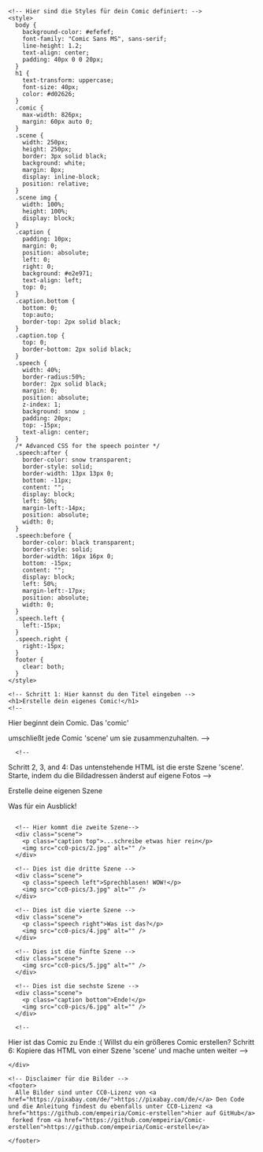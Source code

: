 <!DOCTYPE html>
<html>
  <head>
    <title>Erstelle dein eigenes Comic!</title>
    <meta name="viewport" content="width=device-width, initial-scale=1">

    <!-- Hier sind die Styles für dein Comic definiert: -->
    <style>
      body {
        background-color: #efefef;
        font-family: "Comic Sans MS", sans-serif;
        line-height: 1.2;
        text-align: center;
        padding: 40px 0 0 20px;
      }
      h1 {
        text-transform: uppercase;
        font-size: 40px;
        color: #d02626;
      }
      .comic {
        max-width: 826px;
        margin: 60px auto 0;
      }
      .scene {
        width: 250px;
        height: 250px;
        border: 3px solid black;
        background: white;
        margin: 8px;
        display: inline-block;
        position: relative;
      }
      .scene img {
        width: 100%;
        height: 100%;
        display: block;
      }
      .caption {
        padding: 10px;
        margin: 0;
        position: absolute;
        left: 0;
        right: 0;
        background: #e2e971;
        text-align: left;
        top: 0;
      }
      .caption.bottom {
        bottom: 0;
        top:auto;
        border-top: 2px solid black;
      }
      .caption.top {
        top: 0;
        border-bottom: 2px solid black;
      }
      .speech {
        width: 40%;
        border-radius:50%;
        border: 2px solid black;
        margin: 0;
        position: absolute;
        z-index: 1;
        background: snow ;
        padding: 20px;
        top: -15px;
        text-align: center;
      }
      /* Advanced CSS for the speech pointer */
      .speech:after {
        border-color: snow transparent;
        border-style: solid;
        border-width: 13px 13px 0;
        bottom: -11px;
        content: "";
        display: block;
        left: 50%;
        margin-left:-14px;
        position: absolute;
        width: 0;
      }
      .speech:before {
        border-color: black transparent;
        border-style: solid;
        border-width: 16px 16px 0;
        bottom: -15px;
        content: "";
        display: block;
        left: 50%;
        margin-left:-17px;
        position: absolute;
        width: 0;
      }
      .speech.left {
        left:-15px;
      }
      .speech.right {
        right:-15px;
      }
      footer {
        clear: both;
      }
    </style>

  </head>
  <body>

    <!-- Schritt 1: Hier kannst du den Titel eingeben -->
    <h1>Erstelle dein eigenes Comic!</h1>
    <!--
Hier beginnt dein Comic.
Das 'comic' <div> umschließt jede Comic 'scene' um sie zusammenzuhalten.
-->
    <div class="comic">

      <!--
Schritt 2, 3, and 4:
Das untenstehende HTML ist die erste Szene 'scene'.
Starte, indem du die Bildadressen änderst auf eigene Fotos
-->
      <div class="scene">
        <p class="caption bottom">Erstelle deine eigenen Szene</p>
        <p class="speech right">Was für ein Ausblick!</p>
        <img src="cc0-pics/1.jpg" alt="" />
      </div>

      <!-- Hier kommt die zweite Szene-->
      <div class="scene">
        <p class="caption top">...schreibe etwas hier rein</p>
        <img src="cc0-pics/2.jpg" alt="" />
      </div>

      <!-- Dies ist die dritte Szene -->
      <div class="scene">
        <p class="speech left">Sprechblasen! WOW!</p>
        <img src="cc0-pics/3.jpg" alt="" />
      </div>

      <!-- Dies ist die vierte Szene -->
      <div class="scene">
        <p class="speech right">Was ist das?</p>
        <img src="cc0-pics/4.jpg" alt="" />
      </div>

      <!-- Dies ist die fünfte Szene -->
      <div class="scene">
        <img src="cc0-pics/5.jpg" alt="" />
      </div>

      <!-- Dies ist die sechste Szene -->
      <div class="scene">
        <p class="caption bottom">Ende!</p>
        <img src="cc0-pics/6.jpg" alt="" />
      </div>

      <!--
Hier ist das Comic zu Ende :(
Willst du ein größeres Comic erstellen?
Schritt 6:
Kopiere das HTML von einer Szene 'scene' und mache unten weiter
-->

    </div>

    <!-- Disclaimer für die Bilder -->
    <footer>
      Alle Bilder sind unter CC0-Lizenz von <a href="https://pixabay.com/de/">https://pixabay.com/de/</a> Den Code und die Anleitung findest du ebenfalls unter CC0-Lizenz <a href="https://github.com/empeiria/Comic-erstellen">hier auf GitHub</a>
     forked from <a href="https://github.com/empeiria/Comic-erstellen">https://github.com/empeiria/Comic-erstelle</a>
   
    </footer>

  </body>
</html>
